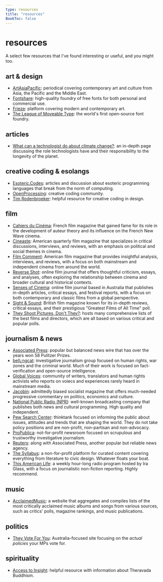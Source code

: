 ```yaml
---
type: resources
title: "resources"
BookToc: false
---
```


# resources

A select few resources that I've found interesting or useful, and you might too.

## art & design

- [ArtAsiaPacific](https://artasiapacific.com/): periodical covering contemporary art and culture from Asia, the Pacific and the Middle East.
- [Fontshare](https://www.fontshare.com/): high-quality foundry of free fonts for both personal and commercial use.
- [Frieze](https://www.frieze.com/): platform covering modern and contemporary art.
- [The League of Moveable Type](https://www.theleagueofmoveabletype.com/): the world's first open-source font foundry.

## articles

- [What can a technologist do about climate change?](https://worrydream.com/ClimateChange/): an in-depth page discussing the role technologists have and their responsibility to the longevity of the planet.

## creative coding & esolangs

- [Esoteric.Codes](https://esoteric.codes/): articles and discussion about esoteric programming languages that break from the norm of computing.
- [OpenProcessing](https://openprocessing.org/): creative coding community.
- [Tim Rodenbroeker](https://timrodenbroeker.de/): helpful resource for creative coding in design.

## film

- [Cahiers du Cinéma](https://www.cahiersducinema.com/): French film magazine that gained fame for its role in the development of auteur theory and its influence on the French New Wave cinema.
- [Cineaste](https://www.cineaste.com/): American quarterly film magazine that specializes in critical discussions, interviews, and reviews, with an emphasis on political and social themes in cinema.
- [Film Comment](https://www.filmcomment.com/): American film magazine that provides insightful analysis, interviews, and reviews, with a focus on both mainstream and independent cinema from around the world.
- [Reverse Shot](https://reverseshot.org/): online film journal that offers thoughtful criticism, essays, and analyses, often exploring the relationship between cinema and broader cultural and historical contexts.
- [Senses of Cinema](https://www.sensesofcinema.com/): online film journal based in Australia that publishes in-depth articles, critical essays, and festival reports, with a focus on both contemporary and classic films from a global perspective.
- [Sight & Sound](https://www.bfi.org.uk/sight-and-sound): British film magazine known for its in-depth reviews, critical essays, and their prestigious "Greatest Films of All Time" poll.
- [They Shoot Pictures, Don't They?](https://www.theyshootpictures.com/): hosts many comprehensive lists of the best films and directors, which are all based on various critical and popular polls.

## journalism & news

- [Associated Press](https://apnews.com/): popular but balanced news wire that has over the years won 58 Pulitzer Prizes.
- [bell¿ngcat](https://www.bellingcat.com/): investigative journalism group focused on human rights, war zones and the criminal world. Much of their work is focused on fact-verification and open-source intelligence.
- [Global Voices](https://globalvoices.org/): community of writers, translators and human rights activists who reports on voiecs and experiences rarely heard in mainstream media.
- [Jacobin](https://jacobin.com/): admittedly biased socialist magazine that offers much-needed progressive commentary on politics, economics and culture.
- [National Public Radio (NPR)](https://www.npr.org/): well-known broadcasting company that publishes both news and cultural programming. High quality and independent.
- [Pew Search Center](https://www.pewresearch.org/): thinktank focused on informing the public about issues, attitudes and trends that are shaping the world. They do not take policy positions and are non-profit, non-partisan and non-advocacy.
- [ProPublica](https://www.propublica.org/): not-for-profit newsroom focused on scrupulous and trustworthy investigative journalism.
- [Reuters](https://www.reuters.com/): along with Associated Press, another popular but reliable news agency.
- [The Syllabus](https://www.the-syllabus.com/): a non-for-profit platform for curated content covering everything from literature to civic design. Whatever floats your boat.
- [This American Life](https://www.thisamericanlife.org/): a weekly hour-long radio program hosted by Ira Glass, with a focus on journalistic non-fiction reporting. Highly recommend.

## music

- [AcclaimedMusic](https://www.acclaimedmusic.net/): a website that aggregates and compiles lists of the most critically acclaimed music albums and songs from various sources, such as critics' polls, magazine rankings, and music publications.

## politics

- [They Vote For You](https://theyvoteforyou.org.au/): Australia-focused site focusing on the *actual policies* your MPs vote for.

## spirituality

- [Access to Insight](https://accesstoinsight.org/): helpful resource with information about Theravada Buddhism.